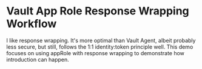 # Vault App Role Response Wrapping Workflow
I like response wrapping. It's more optimal than Vault Agent, albeit probably less secure, but still, follows the 1:1 identity:token principle well. This demo focuses on using appRole with response wrapping to demonstrate how introduction can happen.
